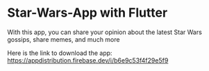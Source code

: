 # Star-Wars-App with Flutter
With this app, you can share your opinion about the latest Star Wars gossips, share memes, and much more

Here is the link to download the app: https://appdistribution.firebase.dev/i/b6e9c53f4f29e5f9
